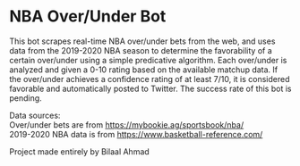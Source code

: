 # NBA Over/Under Bot

This bot scrapes real-time NBA over/under bets from the web, and uses data from the 2019-2020 NBA season to determine the favorability of a certain over/under using a simple predicative algorithm. Each over/under is analyzed and given a 0-10 rating based on the available matchup data. If the over/under achieves a confidence rating of at least 7/10, it is considered favorable and automatically posted to Twitter. The success rate of this bot is pending.

Data sources:<br />
Over/under bets are from https://mybookie.ag/sportsbook/nba/<br />
2019-2020 NBA data is from https://www.basketball-reference.com/

Project made entirely by Bilaal Ahmad
